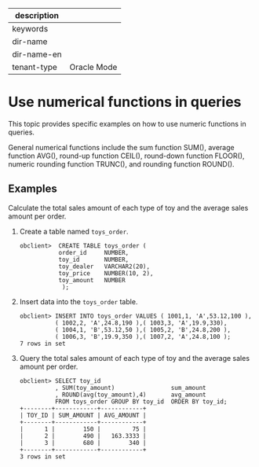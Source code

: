 |description||
|---|---|
|keywords||
|dir-name||
|dir-name-en||
|tenant-type|Oracle Mode|

# Use numerical functions in queries

This topic provides specific examples on how to use numeric functions in queries.

General numerical functions include the sum function SUM(), average function AVG(), round-up function CEIL(), round-down function FLOOR(), numeric rounding function TRUNC(), and rounding function ROUND().

## Examples

Calculate the total sales amount of each type of toy and the average sales amount per order.

1. Create a table named `toys_order`.

   ```unknow
   obclient>  CREATE TABLE toys_order (
              order_id     NUMBER,
              toy_id       NUMBER,
              toy_dealer   VARCHAR2(20),
              toy_price    NUMBER(10, 2),
              toy_amount   NUMBER
               );
   ```

2. Insert data into the `toys_order` table.

   ```unknow
   obclient> INSERT INTO toys_order VALUES ( 1001,1, 'A',53.12,100 ),
             ( 1002,2, 'A',24.8,190 ),( 1003,3, 'A',19.9,330),
             ( 1004,1, 'B',53.12,50 ),( 1005,2, 'B',24.8,200 ),
             ( 1006,3, 'B',19.9,350 ),( 1007,2, 'A',24.8,100 );
   7 rows in set
   ```

3. Query the total sales amount of each type of toy and the average sales amount per order.

   ```unknow
   obclient> SELECT toy_id
             , SUM(toy_amount)                sum_amount
             , ROUND(avg(toy_amount),4)       avg_amount
             FROM toys_order GROUP BY toy_id  ORDER BY toy_id;
   +--------+------------+------------+
   | TOY_ID | SUM_AMOUNT | AVG_AMOUNT |
   +--------+------------+------------+
   |      1 |        150 |         75 |
   |      2 |        490 |   163.3333 |
   |      3 |        680 |        340 |
   +--------+------------+------------+
   3 rows in set
   ```
